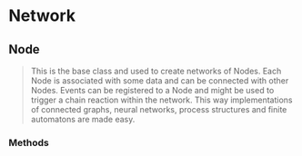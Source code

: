 # Network

## Node
> This is the base class and used to create networks of Nodes. Each Node is associated with some data and can be connected with other Nodes. Events can be registered to a Node and might be used to trigger a chain reaction within the network. This way implementations of connected graphs, neural networks, process structures and finite automatons are made easy.

### Methods

